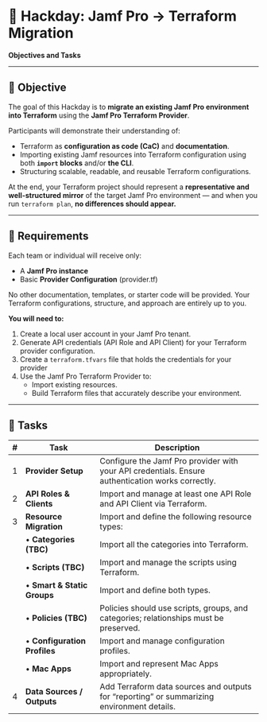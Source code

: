 # 🧠 Hackday: Jamf Pro → Terraform Migration

**Objectives and Tasks**

---

## 🎯 Objective

The goal of this Hackday is to **migrate an existing Jamf Pro environment into Terraform** using the **Jamf Pro Terraform Provider**.

Participants will demonstrate their understanding of:

- Terraform as **configuration as code (CaC)** and **documentation**.
- Importing existing Jamf resources into Terraform configuration using both **`import` blocks** and/or **the CLI**.
- Structuring scalable, readable, and reusable Terraform configurations.

At the end, your Terraform project should represent a **representative and well-structured mirror** of the target Jamf Pro environment — and when you run `terraform plan`, **no differences should appear.**

---

## 🧩 Requirements

Each team or individual will receive only:

- A **Jamf Pro instance**
- Basic **Provider Configuration** (provider.tf)

No other documentation, templates, or starter code will be provided.
Your Terraform configurations, structure, and approach are entirely up to you.

**You will need to:**

1. Create a local user account in your Jamf Pro tenant.
2. Generate API credentials (API Role and API Client) for your Terraform provider configuration.
3. Create a `terraform.tfvars` file that holds the credentials for your provider
4. Use the Jamf Pro Terraform Provider to:
   - Import existing resources.
   - Build Terraform files that accurately describe your environment.

---

## 🧰 Tasks

| #   | Task                         | Description                                                                                       |
| --- | ---------------------------- | ------------------------------------------------------------------------------------------------- |
| 1   | **Provider Setup**           | Configure the Jamf Pro provider with your API credentials. Ensure authentication works correctly. |
| 2   | **API Roles & Clients**      | Import and manage at least one API Role and API Client via Terraform.                             |
| 3   | **Resource Migration**       | Import and define the following resource types:                                                   |
|     | • **Categories (TBC)**       | Import all the categories into Terraform.                                                         |
|     | • **Scripts (TBC)**          | Import and manage the scripts using Terraform.                                                    |
|     | • **Smart & Static Groups**  | Import and define both types.                                                                     |
|     | • **Policies (TBC)**         | Policies should use scripts, groups, and categories; relationships must be preserved.             |
|     | • **Configuration Profiles** | Import and manage configuration profiles.                                                         |
|     | • **Mac Apps**               | Import and represent Mac Apps appropriately.                                                      |
| 4   | **Data Sources / Outputs**   | Add Terraform data sources and outputs for “reporting” or summarizing environment details.        |
